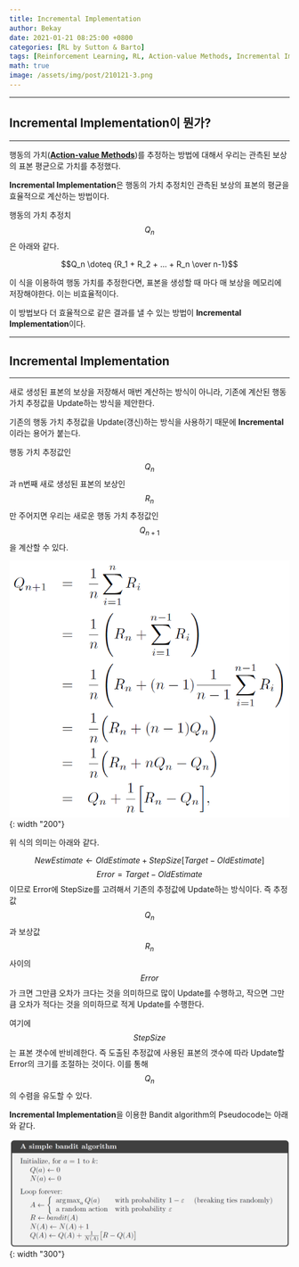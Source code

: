 ```yaml
---
title: Incremental Implementation
author: Bekay
date: 2021-01-21 08:25:00 +0800
categories: [RL by Sutton & Barto]
tags: [Reinforcement Learning, RL, Action-value Methods, Incremental Implementation]
math: true
image: /assets/img/post/210121-3.png
---
```



---
## Incremental Implementation이 뭔가?
---
행동의 가치([**Action-value Methods**](https://bekaykang.github.io/posts/RL-2-2/))를 추정하는 방법에 대해서 우리는 관측된 보상의 표본 평균으로 가치를 추정했다.

**Incremental Implementation**은 행동의 가치 추정치인 관측된 보상의 표본의 평균을 효율적으로 계산하는 방법이다.

행동의 가치 추정치 $$Q_n$$은 아래와 같다.

$$Q_n \doteq {R_1 + R_2 + ... + R_n \over n-1}$$

이 식을 이용하여 행동 가치를 추정한다면, 표본을 생성할 때 마다 매 보상을 메모리에 저장해야한다. 이는 비효율적이다.

이 방법보다 더 효율적으로 같은 결과를 낼 수 있는 방법이 **Incremental Implementation**이다.


---
## Incremental Implementation
---
새로 생성된 표본의 보상을 저장해서 매번 계산하는 방식이 아니라, 기존에 계산된 행동 가치 추정값을 Update하는 방식을 제안한다.

기존의 행동 가치 추정값을 Update(갱신)하는 방식을 사용하기 때문에 **Incremental**이라는 용어가 붙는다.

행동 가치 추정값인 $$Q_n$$과 n번째 새로 생성된 표본의 보상인 $$R_n$$만 주어지면 우리는 새로운 행동 가치 추정값인 $$Q_{n+1}$$을 계산할 수 있다.

![DeskView](/assets/img/post/210121-1.png){: width "200"}


위 식의 의미는 아래와 같다.


$$ NewEstimate \leftarrow OldEstimate + StepSize[Target-OldEstimate]$$
$$Error = Target-OldEstimate$$이므로 Error에 StepSize를 고려해서 기존의 추정값에 Update하는 방식이다. 즉 추정값 $$Q_n$$과 보상값 $$R_n$$사이의 $$Error$$가 크면 그만큼 오차가 크다는 것을 의미하므로 많이 Update를 수행하고, 작으면 그만큼 오차가 적다는 것을 의미하므로 적게 Update를 수행한다.

여기에 $$StepSize$$는 표본 갯수에 반비례한다. 즉 도출된 추정값에 사용된 표본의 갯수에 따라 Update할 Error의 크기를 조절하는 것이다. 이를 통해 $$Q_n$$의 수렴을 유도할 수 있다.

**Incremental Implementation**을 이용한 Bandit algorithm의 Pseudocode는 아래와 같다.

![DeskView](/assets/img/post/210121-2.png){: width "300"}


